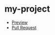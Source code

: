 # my-project
  - [Preview](https://your-name.github.io/your-repo/)
  - [Pull Request](https://github.com/your-name/your-repo/pull/1/files)

